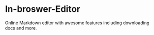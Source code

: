 # In-broswer-Editor
Online Markdown editor with awesome features including downloading docs and more.
